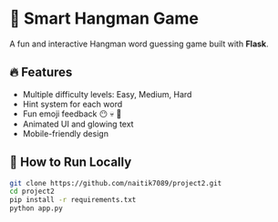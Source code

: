 # 🎯 Smart Hangman Game

A fun and interactive Hangman word guessing game built with **Flask**.

## 🔥 Features
- Multiple difficulty levels: Easy, Medium, Hard
- Hint system for each word
- Fun emoji feedback 😶 💀 🎉
- Animated UI and glowing text
- Mobile-friendly design

## 🚀 How to Run Locally

```bash
git clone https://github.com/naitik7089/project2.git
cd project2
pip install -r requirements.txt
python app.py
